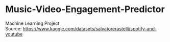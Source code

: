 # Music-Video-Engagement-Predictor
Machine Learning Project  
Source: https://www.kaggle.com/datasets/salvatorerastelli/spotify-and-youtube
